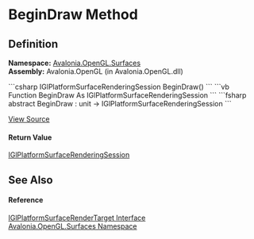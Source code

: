 # BeginDraw Method




## Definition
**Namespace:** <a href="N_Avalonia_OpenGL_Surfaces">Avalonia.OpenGL.Surfaces</a>  
**Assembly:** Avalonia.OpenGL (in Avalonia.OpenGL.dll)

<Tabs groupId="api-code-preview">
<TabItem value="csharp" label="C#">
```csharp
IGlPlatformSurfaceRenderingSession BeginDraw()
```
</TabItem>
<TabItem value="vb" label="VB">
```vb
Function BeginDraw As IGlPlatformSurfaceRenderingSession
```
</TabItem>
<TabItem value="fsharp" label="F#">
```fsharp
abstract BeginDraw : unit -> IGlPlatformSurfaceRenderingSession 
```
</TabItem>
</Tabs>



<a href="https://github.com/AvaloniaUI/Avalonia/tree/master/src/Avalonia.OpenGL/Surfaces/IGlPlatformSurfaceRenderTarget.cs" title="View the source code">View Source</a>



#### Return Value
<a href="T_Avalonia_OpenGL_Surfaces_IGlPlatformSurfaceRenderingSession">IGlPlatformSurfaceRenderingSession</a>

## See Also


#### Reference
<a href="T_Avalonia_OpenGL_Surfaces_IGlPlatformSurfaceRenderTarget">IGlPlatformSurfaceRenderTarget Interface</a>  
<a href="N_Avalonia_OpenGL_Surfaces">Avalonia.OpenGL.Surfaces Namespace</a>  

